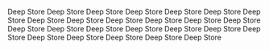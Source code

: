 Deep Store
Deep Store
Deep Store
Deep Store
Deep Store
Deep Store
Deep Store
Deep Store
Deep Store
Deep Store
Deep Store
Deep Store
Deep Store
Deep Store
Deep Store
Deep Store
Deep Store
Deep Store
Deep Store
Deep Store
Deep Store
Deep Store
Deep Store
Deep Store
Deep Store
